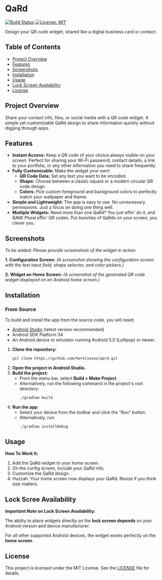 # QaRd

[![Build Status](https://img.shields.io/badge/build-passing-brightgreen)](https://github.com/hereliesaz/qard/actions)
[![License: MIT](https://img.shields.io/badge/License-MIT-yellow.svg)](https://opensource.org/licenses/MIT)

Design your QR code widget, shared like a digital business card or contact.


## Table of Contents

- [Project Overview](#project-overview)
- [Features](#features)
- [Screenshots](#screenshots)
- [Installation](#installation)
- [Usage](#usage)
- [Lock Screen Availability](#lock-screen-availability)
- [License](#license)

## Project Overview

Share your contact info, files, or social media with a QR code widget. A simple yet customizable QaRd design to share information quickly without digging through apps.

## Features

*   **Instant Access:** Keep a QR code of your choice always visible on your screen. Perfect for sharing your Wi-Fi password, contact details, a link to your portfolio, or any other information you need to share frequently.
*   **Fully Customizable:** Make the widget your own!
    *   **QR Code Data:** Set any text you want to be encoded.
    *   **Shape:** Choose between a classic square or a modern circular QR code design.
    *   **Colors:** Pick custom foreground and background colors to perfectly match your wallpaper and theme.
*   **Simple and Lightweight:** The app is easy to use. No unnecessary permissions. Just a focus on doing one thing well.
*   **Multiple Widgets:** Need more than one QaRd? You just effin' do it, and BAM! Plural effin' QR codes. Put bunches of QaRds on your screen, you clever you.

## Screenshots

*To be added: Please provide screenshots of the widget in action.*

**1. Configuration Screen:**
*(A screenshot showing the configuration screen with the text input field, shape selector, and color pickers.)*

**2. Widget on Home Screen:**
*(A screenshot of the generated QR code widget displayed on an Android home screen.)*

## Installation

### From Source

To build and install the app from the source code, you will need:

*   [Android Studio](https://developer.android.com/studio) (latest version recommended)
*   Android SDK Platform 34
*   An Android device or emulator running Android 5.0 (Lollipop) or newer.

1.  **Clone the repository:**
    ```bash
    git clone https://github.com/hereliesaz/qard.git
    ```
2.  **Open the project in Android Studio.**
3.  **Build the project:**
    *   From the menu bar, select **Build > Make Project**.
    *   Alternatively, run the following command in the project's root directory:
        ```bash
        ./gradlew build
        ```
4.  **Run the app:**
    *   Select your device from the toolbar and click the "Run" button.
    *   Alternatively, run:
        ```bash
        ./gradlew installDebug
        ```

## Usage

**How To Work It:**

1.  Add the QaRd widget to your home screen.
2.  On the config screen, include your QaRd info.
3.  Customize the QaRd design.
4.  Huzzah. Your home screen now displays your QaRd. Resize if you think size matters. 

## Lock Scree Availability

**Important Note on Lock Screen Availability:**

The ability to place widgets directly on the **lock screen depends** on your Android version and device manufacturer.

For all other supported Android devices, the widget works perfectly on the **home screen**.

## License

This project is licensed under the MIT License. See the [LICENSE](LICENSE) file for details.

